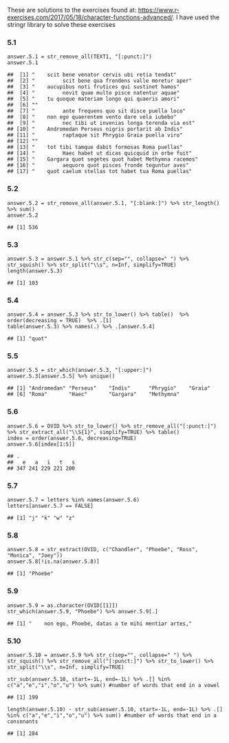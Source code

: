 These are solutions to the exercises found at:
<https://www.r-exercises.com/2017/05/18/character-functions-advanced/>.
I have used the stringr library to solve these exercises

### 5.1

    answer.5.1 = str_remove_all(TEXT1, "[:punct:]")
    answer.5.1

    ##  [1] "    scit bene venator cervis ubi retia tendat"       
    ##  [2] "         scit bene qua frendens valle moretur aper"  
    ##  [3] "    aucupibus noti frutices qui sustinet hamos"      
    ##  [4] "         novit quae multo pisce natentur aquae"      
    ##  [5] "    tu quoque materiam longo qui quaeris amori"      
    ##  [6] ""                                                    
    ##  [7] "         ante frequens quo sit disce puella loco"    
    ##  [8] "    non ego quaerentem vento dare vela iubebo"       
    ##  [9] "         nec tibi ut invenias longa terenda via est" 
    ## [10] "    Andromedan Perseus nigris portarit ab Indis"     
    ## [11] "         raptaque sit Phrygio Graia puella viro"     
    ## [12] ""                                                    
    ## [13] "    tot tibi tamque dabit formosas Roma puellas"     
    ## [14] "         Haec habet ut dicas quicquid in orbe fuit"  
    ## [15] "    Gargara quot segetes quot habet Methymna racemos"
    ## [16] "         aequore quot pisces fronde teguntur aves"   
    ## [17] "    quot caelum stellas tot habet tua Roma puellas"

### 5.2

    answer.5.2 = str_remove_all(answer.5.1, "[:blank:]") %>% str_length() %>% sum()
    answer.5.2

    ## [1] 536

### 5.3

    answer.5.3 = answer.5.1 %>% str_c(sep="", collapse=" ") %>% str_squish() %>% str_split("\\s", n=Inf, simplify=TRUE)
    length(answer.5.3)

    ## [1] 103

### 5.4

    answer.5.4 = answer.5.3 %>% str_to_lower() %>% table()  %>% order(decreasing = TRUE)  %>% .[1]
    table(answer.5.3) %>% names(.) %>% .[answer.5.4]

    ## [1] "quot"

### 5.5

    answer.5.5 = str_which(answer.5.3, "[:upper:]")
    answer.5.3[answer.5.5] %>% unique()

    ## [1] "Andromedan" "Perseus"    "Indis"      "Phrygio"    "Graia"     
    ## [6] "Roma"       "Haec"       "Gargara"    "Methymna"

### 5.6

    answer.5.6 = OVID %>% str_to_lower() %>% str_remove_all("[:punct:]") %>% str_extract_all("\\S{1}", simplify=TRUE) %>% table()
    index = order(answer.5.6, decreasing=TRUE)
    answer.5.6[index[1:5]]

    ## .
    ##   e   a   i   t   s 
    ## 347 241 229 221 200

### 5.7

    answer.5.7 = letters %in% names(answer.5.6)
    letters[answer.5.7 == FALSE]

    ## [1] "j" "k" "w" "z"

### 5.8

    answer.5.8 = str_extract(OVID, c("Chandler", "Phoebe", "Ross", "Monica", "Joey"))
    answer.5.8[!is.na(answer.5.8)]

    ## [1] "Phoebe"

### 5.9

    answer.5.9 = as.character(OVID[[1]])
    str_which(answer.5.9, "Phoebe") %>% answer.5.9[.]

    ## [1] "    non ego, Phoebe, datas a te mihi mentiar artes,"

### 5.10

    answer.5.10 = answer.5.9 %>% str_c(sep="", collapse=" ") %>% str_squish() %>% str_remove_all("[:punct:]") %>% str_to_lower() %>% str_split("\\s", n=Inf, simplify=TRUE)

    str_sub(answer.5.10, start=-1L, end=-1L) %>% .[] %in% c("a","e","i","o","u") %>% sum() #number of words that end in a vowel

    ## [1] 199

    length(answer.5.10) - str_sub(answer.5.10, start=-1L, end=-1L) %>% .[] %in% c("a","e","i","o","u") %>% sum() #number of words that end in a consonants

    ## [1] 284
